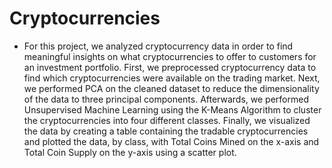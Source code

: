 # Cryptocurrencies
- For this project, we analyzed cryptocurrency data in order to find meaningful insights on what cryptocurrencies to offer to customers for an investment portfolio. First, we preprocessed cryptocurrency data to find which cryptocurrencies were available on the trading market. Next, we performed PCA on the cleaned dataset to reduce the dimensionality of the data to three principal components. Afterwards, we performed Unsupervised Machine Learning using the K-Means Algorithm to cluster the cryptocurrencies into four different classes. Finally, we visualized the data by creating a table containing the tradable cryptocurrencies and plotted the data, by class, with Total Coins Mined on the x-axis and Total Coin Supply on the y-axis using a scatter plot.

